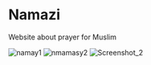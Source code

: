 # Namazi

Website about prayer for Muslim


![namay1](https://user-images.githubusercontent.com/87580658/218260593-e2e66537-5baa-4c29-a570-bafdf3c88d4c.png)
![nmamasy2](https://user-images.githubusercontent.com/87580658/218260597-6538b672-ea6f-499a-a711-10aa0be1c96d.png)
![Screenshot_2](https://user-images.githubusercontent.com/87580658/218260601-24aaad50-a33c-4633-9961-24913fcbf1db.png)
